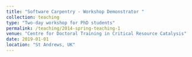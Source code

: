 ```yaml
---
title: "Software Carpentry - Workshop Demonstrator "
collection: teaching
type: "Two-day workshop for PhD students"
permalink: /teaching/2014-spring-teaching-1
venue: "Centre for Doctoral Training in Critical Resource Catalysis"
date: 2019-01-01
location: "St Andrews, UK"
---
```

